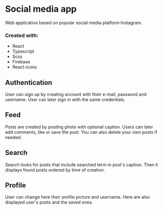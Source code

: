 # Social media app

Web application based on popular social media platform Instagram.

### Created with:

- React
- Typescript
- Scss
- Firebase
- React-icons

## Authentication

User can sign up by creating account with their e-mail, password and username. User can later sign in with the same credentials.

## Feed

Posts are created by posting photo with optional caption. Users can later add comments, like or save the post. You can also delete your own posts if needed.

## Search

Search looks for posts that include searched term in post's caption. Then it displays found posts ordered by time of creation.

## Profile

User can change here their profile picture and username. Here are also displayed user's posts and the saved ones.
